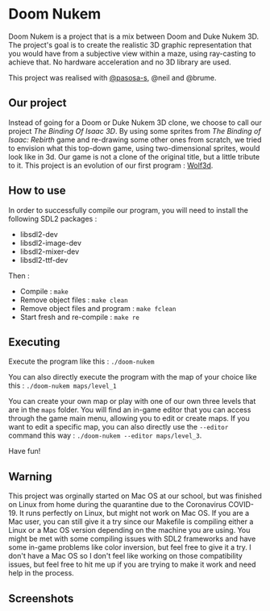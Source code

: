 # Doom Nukem

Doom Nukem is a project that is a mix between Doom and Duke Nukem 3D. The project's goal is to create the realistic 3D graphic representation that you would have from a subjective view within a maze, using ray-casting to achieve that. No hardware acceleration and no 3D library are used.

This project was realised with [@pasosa-s](https://github.com/pasosa-s), @neil and @brume.

## Our project

Instead of going for a Doom or Duke Nukem 3D clone, we choose to call our project *The Binding Of Isaac 3D*. By using some sprites from *The Binding of Isaac: Rebirth* game and re-drawing some other ones from scratch, we tried to envision what this top-down game, using two-dimensional sprites, would look like in 3d. Our game is not a clone of the original title, but a little tribute to it.
This project is an evolution of our first program : [Wolf3d](https://github.com/JulienMousset/Wolf3d).

## How to use

In order to successfully compile our program, you will need to install the following SDL2 packages :
- libsdl2-dev
- libsdl2-image-dev
- libsdl2-mixer-dev
- libsdl2-ttf-dev

Then :
- Compile : `make`
- Remove object files : `make clean`
- Remove object files and program : `make fclean`
- Start fresh and re-compile : `make re`

## Executing

Execute the program like this : `./doom-nukem`

You can also directly execute the program with the map of your choice like this : `./doom-nukem maps/level_1`

You can create your own map or play with one of our own three levels that are in the `maps` folder.
You will find an in-game editor that you can access through the game main menu, allowing you to edit or create maps.
If you want to edit a specific map, you can also directly use the `--editor` command this way : `./doom-nukem --editor maps/level_3`.

Have fun!

## Warning

This project was orginally started on Mac OS at our school, but was finished on Linux from home during the quarantine due to the Coronavirus COVID-19. It runs perfectly on Linux, but might not work on Mac OS.
If you are a Mac user, you can still give it a try since our Makefile is compiling either a Linux or a Mac OS version depending on the machine you are using. You might be met with some compiling issues with SDL2 frameworks and have some in-game problems like color inversion, but feel free to give it a try. I don't have a Mac OS so I don't feel like working on those compatibility issues, but feel free to hit me up if you are trying to make it work and need help in the process.

## Screenshots
